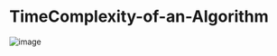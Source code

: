 # TimeComplexity-of-an-Algorithm

![image](https://user-images.githubusercontent.com/107561275/231163272-d19d747c-0487-404a-823b-14f3ead3439f.png)
